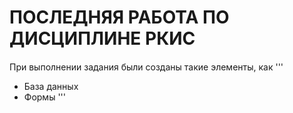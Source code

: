 # ПОСЛЕДНЯЯ РАБОТА ПО ДИСЦИПЛИНЕ РКИС
####

При выполнении задания были созданы такие элементы, как
'''
- База данных
- Формы
'''
